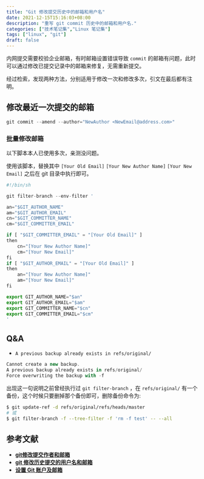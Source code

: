 ```yaml
---
title: "Git 修改提交历史中的邮箱和用户名"
date: 2021-12-15T15:16:03+08:00
description: "重写 git commit 历史中的邮箱和用户名."
categories: ["技术笔记集","Linux 笔记集"]
tags: ["linux", "git"]
draft: false
---
```


内网提交需要校验企业邮箱，有时邮箱设置错误导致 `commit` 的邮箱有问题，此时可以通过修改已提交记录中的邮箱来修复，无需重新提交。

经过检索，发现两种方法，分别适用于修改一次和修改多次，引文在最后都有注明。

## 修改最近一次提交的邮箱

```jsx
git commit --amend --author="NewAuthor <NewEmail@address.com>"
```

### 批量修改邮箱

以下脚本本人已使用多次，亲测没问题。

使用该脚本，替换其中 `[Your Old Email]` `[Your New Author Name]` `[Your New Email]` 之后在 git 目录中执行即可。

```jsx
#!/bin/sh

git filter-branch --env-filter '

an="$GIT_AUTHOR_NAME"
am="$GIT_AUTHOR_EMAIL"
cn="$GIT_COMMITTER_NAME"
cm="$GIT_COMMITTER_EMAIL"

if [ "$GIT_COMMITTER_EMAIL" = "[Your Old Email]" ]
then
    cn="[Your New Author Name]"
    cm="[Your New Email]"
fi
if [ "$GIT_AUTHOR_EMAIL" = "[Your Old Email]" ]
then
    an="[Your New Author Name]"
    am="[Your New Email]"
fi

export GIT_AUTHOR_NAME="$an"
export GIT_AUTHOR_EMAIL="$am"
export GIT_COMMITTER_NAME="$cn"
export GIT_COMMITTER_EMAIL="$cm"
'
```

## Q&A

- `A previous backup already exists in refs/original/`

```jsx
Cannot create a new backup.
A previous backup already exists in refs/original/
Force overwriting the backup with -f
```

出现这一句说明之前曾经执行过 `git filter-branch` ，在 `refs/original/` 有一个备份，这个时候只要删掉那个备份即可，删除备份命令为:

```bash
$ git update-ref -d refs/original/refs/heads/master
# 或
$ git filter-branch -f --tree-filter -f 'rm -f test' -- --all
```

## 参考文献

- **[git修改提交作者和邮箱](https://blog.csdn.net/diu_brother/article/details/51982993)**
- **[git 修改历史提交的用户名和邮箱](https://blog.csdn.net/u013202238/article/details/81557710)**
- **[设置 Git 账户及邮箱](https://daemon369.github.io/git/2015/03/11/setting-email-in-git)**